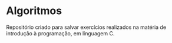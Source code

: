 # Algoritmos
Repositório criado para salvar exercícios realizados na matéria de introdução à programação, em linguagem C.

